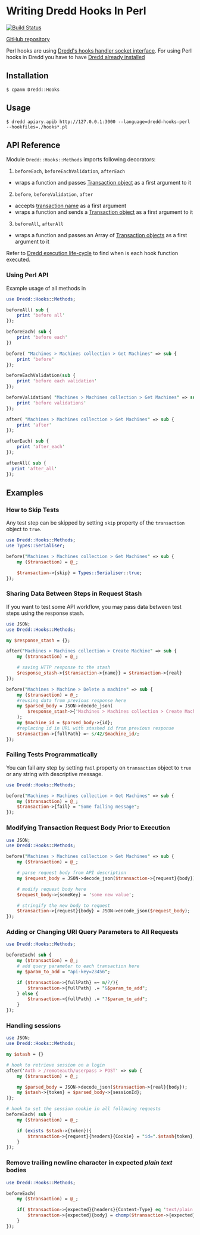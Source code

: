 # Writing Dredd Hooks In Perl

[![Build Status](https://travis-ci.org/ungrim97/Dredd-Hooks.svg?branch=master)](https://travis-ci.org/ungrim97/Dredd-Hooks.svg?branch=master)

[GitHub repository](https://github.com/ungrim97/Dredd-Hooks)

Perl hooks are using [Dredd's hooks handler socket interface](hooks-new-language.md). For using Perl hooks in Dredd you have to have [Dredd already installed](quickstart.md)

## Installation

```
$ cpanm Dredd::Hooks
```

## Usage

```
$ dredd apiary.apib http://127.0.0.1:3000 --language=dredd-hooks-perl --hookfiles=./hooks*.pl
```

## API Reference

Module `Dredd::Hooks::Methods` imports following decorators:

1. `beforeEach`, `beforeEachValidation`, `afterEach`
  - wraps a function and passes [Transaction object](data-structures.md#transaction) as a first argument to it

2. `before`, `beforeValidation`, `after`
  - accepts [transaction name](hooks.md#getting-transaction-names) as a first argument
  - wraps a function and sends a [Transaction object](data-structures.md#transaction) as a first argument to it

3. `beforeAll`, `afterAll`
  - wraps a function and passes an Array of [Transaction objects](data-structures.md#transaction) as a first argument to it

Refer to [Dredd execution life-cycle](how-it-works.md#execution-life-cycle) to find when is each hook function executed.

### Using Perl API

Example usage of all methods in

```perl
use Dredd::Hooks::Methods;

beforeAll( sub {
    print 'before all'
});

beforeEach( sub {
    print 'before each'
})

before( "Machines > Machines collection > Get Machines" => sub {
    print 'before'
});

beforeEachValidation(sub {
    print 'before each validation'
});

beforeValidation( "Machines > Machines collection > Get Machines" => sub {
    print 'before validations'
});

after( "Machines > Machines collection > Get Machines" => sub {
    print 'after'
});

afterEach( sub {
    print 'after_each'
});

afterAll( sub {
  print 'after_all'
});

```

## Examples

### How to Skip Tests

Any test step can be skipped by setting `skip` property of the `transaction` object to `true`.

```perl
use Dredd::Hooks::Methods;
use Types::Serialiser;

before("Machines > Machines collection > Get Machines" => sub {
    my ($transaction) = @_;

    $transaction->{skip} = Types::Serialiser::true;
});
```

### Sharing Data Between Steps in Request Stash

If you want to test some API workflow, you may pass data between test steps using the response stash.

```perl
use JSON;
use Dredd::Hooks::Methods;

my $response_stash = {};

after("Machines > Machines collection > Create Machine" => sub {
    my ($transaction) = @_;

    # saving HTTP response to the stash
    $response_stash->{$transaction->{name}} = $transaction->{real}
});

before("Machines > Machine > Delete a machine" => sub {
    my ($transaction) = @_;
    #reusing data from previous response here
    my $parsed_body = JSON->decode_json(
        $response_stash->{'Machines > Machines collection > Create Machine'}
    );
    my $machine_id = $parsed_body->{id};
    #replacing id in URL with stashed id from previous response
    $transaction->{fullPath} =~ s/42/$machine_id/;
});
```

### Failing Tests Programmatically

You can fail any step by setting `fail` property on `transaction` object to `true` or any string with descriptive message.

```perl
use Dredd::Hooks::Methods;

before("Machines > Machines collection > Get Machines" => sub {
    my ($transaction) = @_;
    $transaction->{fail} = "Some failing message";
});
```

### Modifying Transaction Request Body Prior to Execution

```perl
use JSON;
use Dredd::Hooks::Methods;

before("Machines > Machines collection > Get Machines" => sub {
    my ($transaction) = @_;

    # parse request body from API description
    my $request_body = JSON->decode_json($transaction->{request}{body});

    # modify request body here
    $request_body->{someKey} = 'some new value';

    # stringify the new body to request
    $transaction->{request}{body} = JSON->encode_json($request_body);
});
```

### Adding or Changing URI Query Parameters to All Requests

```perl
use Dredd::Hooks::Methods;

beforeEach( sub {
    my ($transaction) = @_;
    # add query parameter to each transaction here
    my $param_to_add = "api-key=23456";

    if ($transaction->{fullPath} =~ m/?/){
        $transaction->{fullPath} .= "&$param_to_add";
    } else {
        $transaction->{fullPath} .= "?$param_to_add";
    }
});
```

### Handling sessions

```perl
use JSON;
use Dredd::Hooks::Methods;

my $stash = {}

# hook to retrieve session on a login
after('Auth > /remoteauth/userpass > POST' => sub {
    my ($transaction) = @_;

    my $parsed_body = JSON->decode_json($transaction->{real}{body});
    my $stash->{token} = $parsed_body->{sessionId};
)};

# hook to set the session cookie in all following requests
beforeEach( sub {
    my ($transaction) = @_;

    if (exists $stash->{token}){
        $transaction->{request}{headers}{Cookie} = "id=".$stash{token};
    }
});
```


### Remove trailing newline character in expected _plain text_ bodies

```perl
use Dredd::Hooks::Methods;

beforeEach(
    my ($transaction) = @_;

    if( $transaction->{expected}{headers}{Content-Type} eq 'text/plain'){
        $transaction->{expected}{body} = chomp($transaction->{expected}{body});
    }
});
```
